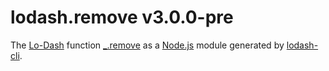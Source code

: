 # lodash.remove v3.0.0-pre

The [Lo-Dash](https://lodash.com/) function [_.remove](http://lodash.com/docs#remove) as a [Node.js](http://nodejs.org/) module generated by [lodash-cli](https://www.npmjs.com/package/lodash-cli).

